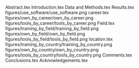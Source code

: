Abstract.tex
Introduction.tex
Data and Methods.tex
Results.tex
figures/use_software/use_software.png
career.tex
figures/own_by_career/own_by_career.png
figures/tools_by_career/tools_by_career.png
Field.tex
figures/training_by_field/training_by_field.png
figures/own_by_field/own_by_field.png
figures/tools_by_field/tools_by_field.png
location.tex
figures/training_by_country/training_by_country.png
figures/own_by_country/own_by_country.png
figures/tools_by_country/tools_by_country.png
Comments.tex
Conclusions.tex
Acknowledgements.tex